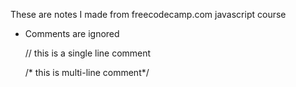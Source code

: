 These are notes I made from freecodecamp.com javascript course

- Comments are ignored

  // this is a single line comment
  
  /* this is multi-line comment*/
  
  
  
